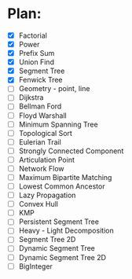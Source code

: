 # Plan:
- [X] Factorial
- [X] Power
- [X] Prefix Sum
- [X] Union Find
- [X] Segment Tree
- [X] Fenwick Tree
- [ ] Geometry - point, line
- [ ] Dijkstra
- [ ] Bellman Ford
- [ ] Floyd Warshall
- [ ] Minimum Spanning Tree
- [ ] Topological Sort
- [ ] Eulerian Trail
- [ ] Strongly Connected Component
- [ ] Articulation Point
- [ ] Network Flow
- [ ] Maximum Bipartite Matching
- [ ] Lowest Common Ancestor
- [ ] Lazy Propagation
- [ ] Convex Hull
- [ ] KMP
- [ ] Persistent Segment Tree
- [ ] Heavy - Light Decomposition
- [ ] Segment Tree 2D
- [ ] Dynamic Segment Tree
- [ ] Dynamic Segment Tree 2D
- [ ] BigInteger
